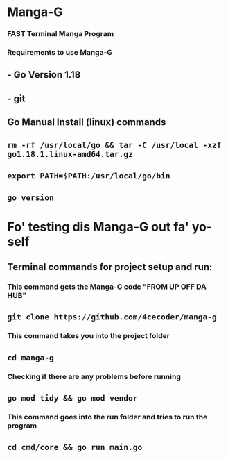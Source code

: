 # Manga-G
### FAST Terminal Manga Program

### Requirements to use Manga-G
## - Go Version 1.18
## - git

## Go Manual Install (linux) commands
## `rm -rf /usr/local/go && tar -C /usr/local -xzf go1.18.1.linux-amd64.tar.gz`

## `export PATH=$PATH:/usr/local/go/bin`

## `go version`




# Fo' testing dis Manga-G out fa' yo-self

## Terminal commands for project setup and run:

### This command gets the Manga-G code "FROM UP OFF DA HUB"

## `git clone https://github.com/4cecoder/manga-g`

### This command takes you into the project folder

## `cd manga-g`

### Checking if there are any problems before running 

## `go mod tidy && go mod vendor`

### This command goes into the run folder and tries to run the program

## `cd cmd/core && go run main.go`
